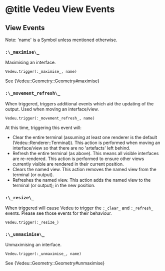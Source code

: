 # @title Vedeu View Events

## View Events

Note: 'name' is a Symbol unless mentioned otherwise.

### `:\_maximise\_`
Maximising an interface.

    Vedeu.trigger(:_maximise_, name)

See {Vedeu::Geometry::Geometry#maximise}

### `:\_movement_refresh\_`
When triggered, triggers additional events which aid the updating of
the output. Used when moving an interface/view.

    Vedeu.trigger(:_movement_refresh_, name)

At this time, triggering this event will:

- Clear the entire terminal (assuming at least one renderer is the
  default (Vedeu::Renderer::Terminal)). This action is performed when
  moving an interface/view so that there are no 'artefacts' left
  behind.
- Refresh the entire terminal (as above). This means all visible
  interfaces are re-rendered. This action is performed to ensure other
  views currently visible are rendered in their current position.
- Clears the named view. This action removes the named view from the
  terminal (or output).
- Refreshes the named view. This action adds the named view to the
  terminal (or output); in the new position.

### `:\_resize\_`
When triggered will cause Vedeu to trigger the `:_clear_` and
`:_refresh_` events. Please see those events for their behaviour.

    Vedeu.trigger(:_resize_)

### `:\_unmaximise\_`
Unmaximising an interface.

    Vedeu.trigger(:_unmaximise_, name)

See {Vedeu::Geometry::Geometry#unmaximise}
